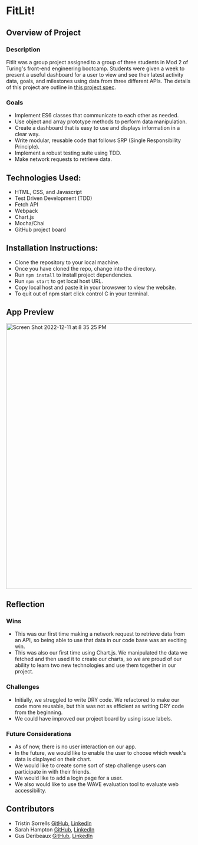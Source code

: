 # FitLit!

## Overview of Project 
### Description
Fitlit was a group project assigned to a group of three students in Mod 2 of Turing's front-end engineering bootcamp. Students were given a week to present a useful dashboard for a user to view and see their latest activity data, goals, and milestones using data from three different APIs. The details of this project are outline in [this project spec](http://frontend.turing.io/projects/fitlit.html).

### Goals
- Implement ES6 classes that communicate to each other as needed.
- Use object and array prototype methods to perform data manipulation.
- Create a dashboard that is easy to use and displays information in a clear way.
- Write modular, reusable code that follows SRP (Single Responsibility Principle).
- Implement a robust testing suite using TDD.
- Make network requests to retrieve data.

## Technologies Used:
- HTML, CSS, and Javascript 
- Test Driven Development (TDD)
- Fetch API
- Webpack
- Chart.js
- Mocha/Chai
- GitHub project board

## Installation Instructions:
- Clone the repository to your local machine. 
- Once you have cloned the repo, change into the directory. 
- Run `npm install` to install project dependencies.
- Run `npm start` to get local host URL. 
- Copy local host and paste it in your browswer to view the website.
- To quit out of npm start click control C in your terminal.

## App Preview
<img width="721" alt="Screen Shot 2022-12-11 at 8 35 25 PM" src="https://user-images.githubusercontent.com/109977562/206948769-2dfb1e2e-e3bc-4de9-a5b2-1d9d413f2d4b.png">

## Reflection

### Wins
- This was our first time making a network request to retrieve data from an API, so being able to use that data in our code base was an exciting win.
- This was also our first time using Chart.js. We manipulated the data we fetched and then used it to create our charts, so we are proud of our ability to learn two new technologies and use them together in our project.

### Challenges 
- Initially, we struggled to write DRY code. We refactored to make our code more reusable, but this was not as efficient as writing DRY code from the beginning. 
- We could have improved our project board by using issue labels.

### Future Considerations
- As of now, there is no user interaction on our app. 
- In the future, we would like to enable the user to choose which week's data is displayed on their chart.
- We would like to create some sort of step challenge users can participate in with their friends.
- We would like to add a login page for a user.
- We also would like to use the WAVE evaluation tool to evaluate web accessibility. 

## Contributors
- Tristin Sorrells [GitHub](https://github.com/Tristinsorrells1), [LinkedIn](https://www.linkedin.com/in/tristinsorrells/)
- Sarah Hampton [GitHub](https://github.com/SHampton22), [LinkedIn](https://www.linkedin.com/in/sarah-hampton-684083255/)
- Gus Deribeaux [GitHub](https://github.com/Gderibeaux), [LinkedIn](https://www.linkedin.com/in/gus-deribeaux-562a511aa/)
